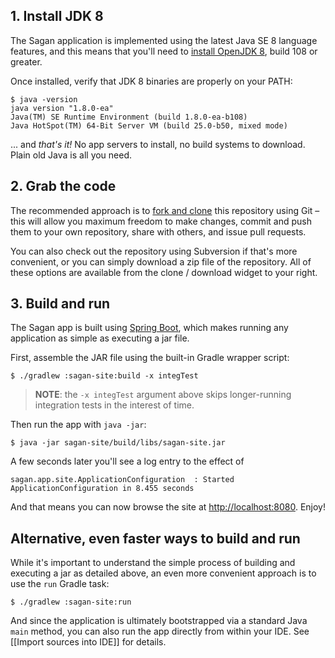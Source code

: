 
## 1. Install JDK 8

The Sagan application is implemented using the latest Java SE 8 language features, and this means that you'll need to [install OpenJDK 8](https://jdk8.java.net/download.html), build 108 or greater.

Once installed, verify that JDK 8 binaries are properly on your PATH:

    $ java -version
    java version "1.8.0-ea"
    Java(TM) SE Runtime Environment (build 1.8.0-ea-b108)
    Java HotSpot(TM) 64-Bit Server VM (build 25.0-b50, mixed mode)

... and *that's it!* No app servers to install, no build systems to download. Plain old Java is all you need.

## 2. Grab the code

The recommended approach is to [fork and clone][fork] this repository using Git – this will allow you maximum freedom to make changes, commit and push them to your own repository, share with others, and issue pull requests.

You can also check out the repository using Subversion if that's more convenient, or you can simply download a zip file of the repository. All of these options are available from the clone / download widget to your right.

## 3. Build and run

The Sagan app is built using [Spring Boot][boot], which makes running any application as simple as executing a jar file.

First, assemble the JAR file using the built-in Gradle wrapper script:

    $ ./gradlew :sagan-site:build -x integTest

> **NOTE**: the `-x integTest` argument above skips longer-running integration tests in the interest of time.

Then run the app with `java -jar`:

    $ java -jar sagan-site/build/libs/sagan-site.jar

A few seconds later you'll see a log entry to the effect of

    sagan.app.site.ApplicationConfiguration  : Started ApplicationConfiguration in 8.455 seconds

And that means you can now browse the site at <http://localhost:8080>. Enjoy!

## Alternative, even faster ways to build and run

While it's important to understand the simple process of building and executing a jar as detailed above, an even more convenient approach is to use the `run` Gradle task:

    $ ./gradlew :sagan-site:run

And since the application is ultimately bootstrapped via a standard Java `main` method, you can also run the app directly from within your IDE. See [[Import sources into IDE]] for details.

[fork]: https://help.github.com/articles/fork-a-repo
[boot]: http://spring.io/spring-boot
